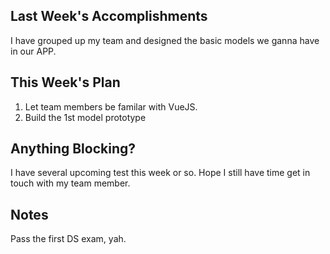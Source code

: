 ## Last Week's Accomplishments

I have grouped up my team and designed the basic models we ganna have in our APP.

## This Week's Plan

1. Let team members be familar with VueJS.
2. Build the 1st model prototype

## Anything Blocking?

I have several upcoming test this week or so. Hope I still have time get in touch with my team member.

## Notes

Pass the first DS exam, yah.
